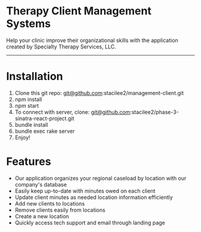 # Therapy Client Management Systems
Help your clinic improve their organizational skills with the application created by Specialty Therapy Services, LLC.
***
# Installation
1. Clone this git repo: git@github.com:stacilee2/management-client.git
2. npm install
3. npm start
4. To connect with server, clone: git@github.com:stacilee2/phase-3-sinatra-react-project.git
5. bundle install
6. bundle exec rake server
7. Enjoy!

# Features

* Our application organizes your regional caseload by location with our company's database
* Easily keep up-to-date with minutes owed on each client
* Update client minutes as needed location information efficiently
* Add new clients to locations 
* Remove clients easily from locations
* Create a new location 
* Quickly access tech support and email through landing page
